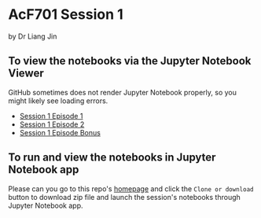 # AcF701 Session 1
by Dr Liang Jin

## To view the notebooks via the Jupyter Notebook Viewer
GitHub sometimes does not render Jupyter Notebook properly, so you might likely see loading errors.
- [Session 1 Episode 1](https://nbviewer.jupyter.org/github/drliangjin/the-little-python-book/blob/master/AcF701/Session_1/Episode_1/s1_e1.ipynb)
- [Session 1 Episode 2](https://nbviewer.jupyter.org/github/drliangjin/the-little-python-book/blob/master/AcF701/Session_1/Episode_2/s1_e2.ipynb)
- [Session 1 Episode Bonus](https://nbviewer.jupyter.org/github/drliangjin/the-little-python-book/blob/master/AcF701/Session_1/Episode_Bonus/s1_bonus.ipynb)

## To run and view the notebooks in Jupyter Notebook app
Please can you go to this repo's [homepage](https://github.com/drliangjin/the-little-python-book) and click the `Clone or download` button to download zip file and launch the session's notebooks through Jupyter Notebook app.


